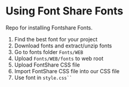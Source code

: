 # Using Font Share Fonts

Repo for installing Fontshare Fonts.

1. Find the best font for your project
2. Download fonts and extract/unzip fonts
3. Go to fonts folder `Fonts/WEB`
4. Upload  `Fonts/WEB/fonts` to web root
5. Upload FontShare CSS file 
6. Import FontShare CSS file into our CSS file 
7. Use font in `style.css`` `

